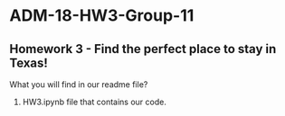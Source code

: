 # ADM-18-HW3-Group-11

## Homework 3 - Find the perfect place to stay in Texas!

  What you will find in our readme file?

1. HW3.ipynb file that contains our code.

